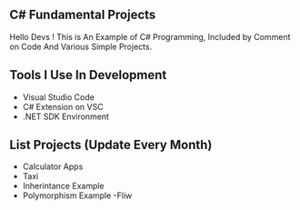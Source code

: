 ## C# Fundamental Projects

Hello Devs ! This is An Example of C# Programming, Included by Comment on Code And Various Simple Projects.

## Tools I Use In Development
- Visual Studio Code
- C# Extension on VSC
- .NET SDK Environment

## List Projects (Update Every Month)
- Calculator Apps
- Taxi
- Inherintance Example
- Polymorphism Example
-Fliw